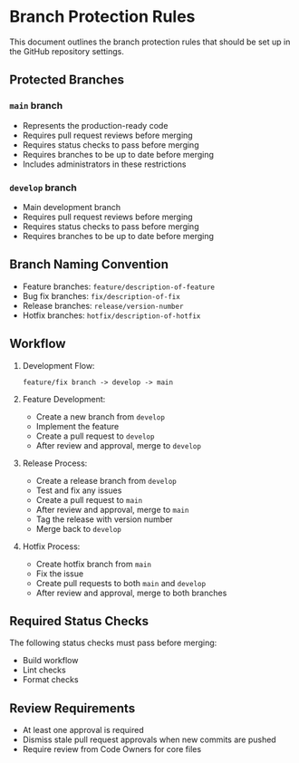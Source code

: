 # Branch Protection Rules

This document outlines the branch protection rules that should be set up in the GitHub repository settings.

## Protected Branches

### `main` branch
- Represents the production-ready code
- Requires pull request reviews before merging
- Requires status checks to pass before merging
- Requires branches to be up to date before merging
- Includes administrators in these restrictions

### `develop` branch
- Main development branch
- Requires pull request reviews before merging
- Requires status checks to pass before merging
- Requires branches to be up to date before merging

## Branch Naming Convention

- Feature branches: `feature/description-of-feature`
- Bug fix branches: `fix/description-of-fix`
- Release branches: `release/version-number`
- Hotfix branches: `hotfix/description-of-hotfix`

## Workflow

1. Development Flow:
   ```
   feature/fix branch -> develop -> main
   ```

2. Feature Development:
   - Create a new branch from `develop`
   - Implement the feature
   - Create a pull request to `develop`
   - After review and approval, merge to `develop`

3. Release Process:
   - Create a release branch from `develop`
   - Test and fix any issues
   - Create a pull request to `main`
   - After review and approval, merge to `main`
   - Tag the release with version number
   - Merge back to `develop`

4. Hotfix Process:
   - Create hotfix branch from `main`
   - Fix the issue
   - Create pull requests to both `main` and `develop`
   - After review and approval, merge to both branches

## Required Status Checks

The following status checks must pass before merging:
- Build workflow
- Lint checks
- Format checks

## Review Requirements

- At least one approval is required
- Dismiss stale pull request approvals when new commits are pushed
- Require review from Code Owners for core files

